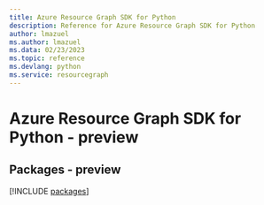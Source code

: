```yaml
---
title: Azure Resource Graph SDK for Python
description: Reference for Azure Resource Graph SDK for Python
author: lmazuel
ms.author: lmazuel
ms.data: 02/23/2023
ms.topic: reference
ms.devlang: python
ms.service: resourcegraph
---
```

# Azure Resource Graph SDK for Python - preview
## Packages - preview
[!INCLUDE [packages](resource-graph-index.md)]